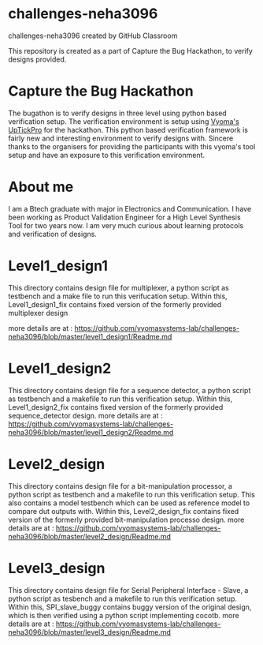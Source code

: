 # challenges-neha3096
challenges-neha3096 created by GitHub Classroom

This repository is created as a part of Capture the Bug Hackathon, to verify designs provided.

# Capture the Bug Hackathon

The bugathon is to verify designs in three level using python based verification setup.
The verification environment is setup using [Vyoma's UpTickPro](https://vyomasystems.com) for the hackathon.
This python based verification framework is fairly new and interesting environment to verify designs with. 
Sincere thanks to the organisers for providing the participants with this vyoma's tool setup and have an exposure
to this verification environment.

# About me

I am a Btech graduate with major in Electronics and Communication. I have been working as Product Validation Engineer
for a High Level Synthesis Tool for two years now. I am very much curious about learning protocols and verification of designs.

# Level1_design1

This directory contains design file for multiplexer, a python script as testbench and a make file to run this verifucation setup.
Within this, Level1_design1_fix contains fixed version of the formerly provided multiplexer design

more details are at : https://github.com/vyomasystems-lab/challenges-neha3096/blob/master/level1_design1/Readme.md

# Level1_design2

This directory contains design file for a sequence detector, a python script as testbench and a makefile to run this verification setup.
Within this, Level1_design2_fix contains fixed version of the formerly provided sequence_detector design.
more details are at : https://github.com/vyomasystems-lab/challenges-neha3096/blob/master/level1_design2/Readme.md

# Level2_design

This directory contains design file for a bit-manipulation processor, a python script as testbench and a makefile to run this verification setup.
This also contains a model testbench which can be used as reference model to compare dut outputs with.
Within this, Level2_design_fix contains fixed version of the formerly provided bit-manipulation processo design.
more details are at : https://github.com/vyomasystems-lab/challenges-neha3096/blob/master/level2_design/Readme.md

# Level3_design

This directory contains design file for Serial Peripheral Interface - Slave, a python script as tesbench and a makefile to run this verification setup.
Within this, SPI_slave_buggy contains buggy version of the original design, which is then verified using a python script implementing cocotb.
more details are at : https://github.com/vyomasystems-lab/challenges-neha3096/blob/master/level3_design/Readme.md

